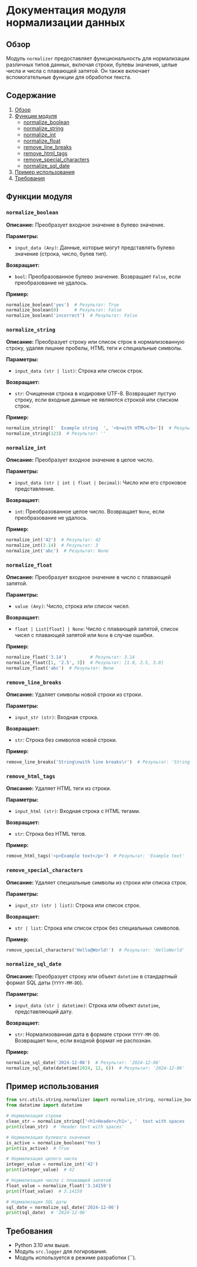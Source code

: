 # Документация модуля нормализации данных

## Обзор

Модуль `normalizer` предоставляет функциональность для нормализации различных типов данных, включая строки, булевы значения, целые числа и числа с плавающей запятой. Он также включает вспомогательные функции для обработки текста.

## Содержание

1. [Обзор](#обзор)
2. [Функции модуля](#функции-модуля)
   - [normalize_boolean](#normalize_boolean)
   - [normalize_string](#normalize_string)
   - [normalize_int](#normalize_int)
   - [normalize_float](#normalize_float)
   - [remove_line_breaks](#remove_line_breaks)
   - [remove_html_tags](#remove_html_tags)
   - [remove_special_characters](#remove_special_characters)
   - [normalize_sql_date](#normalize_sql_date)
3. [Пример использования](#пример-использования)
4. [Требования](#требования)


## Функции модуля

### `normalize_boolean`

**Описание:** Преобразует входное значение в булево значение.

**Параметры:**
- `input_data (Any)`: Данные, которые могут представлять булево значение (строка, число, булев тип).


**Возвращает:**
- `bool`: Преобразованное булево значение. Возвращает `False`, если преобразование не удалось.

**Пример:**
```python
normalize_boolean('yes')  # Результат: True
normalize_boolean(0)      # Результат: False
normalize_boolean('incorrect')  # Результат: False
```


### `normalize_string`

**Описание:** Преобразует строку или список строк в нормализованную строку, удаляя лишние пробелы, HTML теги и специальные символы.

**Параметры:**
- `input_data (str | list)`: Строка или список строк.


**Возвращает:**
- `str`: Очищенная строка в кодировке UTF-8. Возвращает пустую строку, если входные данные не являются строкой или списком строк.


**Пример:**
```python
normalize_string(['  Example string  ', '<b>with HTML</b>'])  # Результат: 'Example string with HTML'
normalize_string(123)  # Результат: ''
```


### `normalize_int`

**Описание:** Преобразует входное значение в целое число.

**Параметры:**
- `input_data (str | int | float | Decimal)`: Число или его строковое представление.


**Возвращает:**
- `int`: Преобразованное целое число. Возвращает `None`, если преобразование не удалось.

**Пример:**
```python
normalize_int('42')  # Результат: 42
normalize_int(3.14)  # Результат: 3
normalize_int('abc')  # Результат: None
```


### `normalize_float`

**Описание:** Преобразует входное значение в число с плавающей запятой.

**Параметры:**
- `value (Any)`: Число, строка или список чисел.


**Возвращает:**
- `float | List[float] | None`: Число с плавающей запятой, список чисел с плавающей запятой или `None` в случае ошибки.

**Пример:**
```python
normalize_float('3.14')         # Результат: 3.14
normalize_float([1, '2.5', 3])  # Результат: [1.0, 2.5, 3.0]
normalize_float('abc')  # Результат: None
```


### `remove_line_breaks`

**Описание:** Удаляет символы новой строки из строки.

**Параметры:**
- `input_str (str)`: Входная строка.


**Возвращает:**
- `str`: Строка без символов новой строки.

**Пример:**
```python
remove_line_breaks('String\nwith line breaks\r')  # Результат: 'String with line breaks'
```


### `remove_html_tags`

**Описание:** Удаляет HTML теги из строки.

**Параметры:**
- `input_html (str)`: Входная строка с HTML тегами.


**Возвращает:**
- `str`: Строка без HTML тегов.

**Пример:**
```python
remove_html_tags('<p>Example text</p>')  # Результат: 'Example text'
```


### `remove_special_characters`

**Описание:** Удаляет специальные символы из строки или списка строк.

**Параметры:**
- `input_str (str | list)`: Строка или список строк.


**Возвращает:**
- `str | list`: Строка или список строк без специальных символов.

**Пример:**
```python
remove_special_characters('Hello@World!')  # Результат: 'HelloWorld'
```


### `normalize_sql_date`

**Описание:** Преобразует строку или объект `datetime` в стандартный формат SQL даты (`YYYY-MM-DD`).

**Параметры:**
- `input_data (str | datetime)`: Строка или объект `datetime`, представляющий дату.


**Возвращает:**
- `str`: Нормализованная дата в формате строки `YYYY-MM-DD`. Возвращает `None`, если входной формат не распознан.


**Пример:**
```python
normalize_sql_date('2024-12-06')  # Результат: '2024-12-06'
normalize_sql_date(datetime(2024, 12, 6))  # Результат: '2024-12-06'
```


## Пример использования

```python
from src.utils.string.normalizer import normalize_string, normalize_boolean, normalize_int, normalize_float, normalize_sql_date
from datetime import datetime

# Нормализация строки
clean_str = normalize_string(['<h1>Header</h1>', '  text with spaces  '])
print(clean_str)  # 'Header text with spaces'

# Нормализация булевого значения
is_active = normalize_boolean('Yes')
print(is_active)  # True

# Нормализация целого числа
integer_value = normalize_int('42')
print(integer_value)  # 42

# Нормализация числа с плавающей запятой
float_value = normalize_float('3.14159')
print(float_value)  # 3.14159

# Нормализация SQL даты
sql_date = normalize_sql_date('2024-12-06')
print(sql_date)  # '2024-12-06'
```


## Требования

- Python 3.10 или выше.
- Модуль `src.logger` для логирования.
- Модуль используется в режиме разработки (``).

```
```